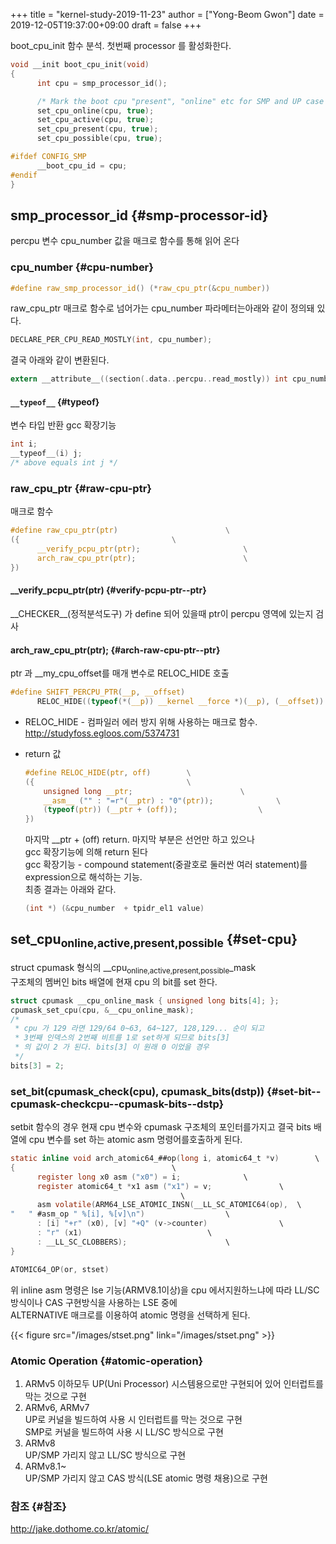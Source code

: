 +++
title = "kernel-study-2019-11-23"
author = ["Yong-Beom Gwon"]
date = 2019-12-05T19:37:00+09:00
draft = false
+++

boot\_cpu\_init 함수 분석. 첫번째 processor 를 활성화한다.  

```c
void __init boot_cpu_init(void)
{
      int cpu = smp_processor_id();

      /* Mark the boot cpu "present", "online" etc for SMP and UP case */
      set_cpu_online(cpu, true);
      set_cpu_active(cpu, true);
      set_cpu_present(cpu, true);
      set_cpu_possible(cpu, true);

#ifdef CONFIG_SMP
      __boot_cpu_id = cpu;
#endif
}
```


## smp\_processor\_id {#smp-processor-id}

percpu 변수 cpu\_number 값을 매크로 함수를 통해 읽어 온다  


### cpu\_number {#cpu-number}

```c
#define raw_smp_processor_id() (*raw_cpu_ptr(&cpu_number))
```

raw\_cpu\_ptr 매크로 함수로 넘어가는 cpu\_number 파라메터는아래와 같이 정의돼 있다.  

```c
DECLARE_PER_CPU_READ_MOSTLY(int, cpu_number);
```

결국 아래와 같이 변환된다.  

```c
extern __attribute__((section(.data..percpu..read_mostly)) int cpu_number
```


#### `__typeof__` {#typeof}

변수 타입 반환 gcc 확장기능  

```c
int i;
__typeof__(i) j;
/* above equals int j */
```


### raw\_cpu\_ptr {#raw-cpu-ptr}

매크로 함수  

```c
#define raw_cpu_ptr(ptr)						\
({									\
      __verify_pcpu_ptr(ptr);						\
      arch_raw_cpu_ptr(ptr);						\
})
```


#### \_\_verify\_pcpu\_ptr(ptr) {#verify-pcpu-ptr--ptr}

\_\_CHECKER\_\_(정적분석도구) 가 define 되어 있을때 ptr이 percpu 영역에 있는지 검사  


#### arch\_raw\_cpu\_ptr(ptr); {#arch-raw-cpu-ptr--ptr}

ptr 과 \_\_my\_cpu\_offset를 매개 변수로 RELOC\_HIDE 호출  

```c
#define SHIFT_PERCPU_PTR(__p, __offset)									\
      RELOC_HIDE((typeof(*(__p)) __kernel __force *)(__p), (__offset))
```

-   RELOC\_HIDE - 컴파일러 에러 방지 위해 사용하는 매크로 함수.  
    <http://studyfoss.egloos.com/5374731>

-   return 값  
    
    ```c
    #define RELOC_HIDE(ptr, off)        \
    ({									\
        unsigned long __ptr;						\
        __asm__ ("" : "=r"(__ptr) : "0"(ptr));				\
        (typeof(ptr)) (__ptr + (off));					\
    })
    ```
    
    마지막 \_\_ptr + (off) return. 마지막 부분은 선언만 하고 있으나  
    gcc 확장기능에 의해 return 된다  
    gcc 확장기능 - compound statement(중괄호로 둘러싼 여러 statement)를  
    expression으로 해석하는 기능.  
    최종 결과는 아래와 같다.  
    
    ```c
    (int *) (&cpu_number  + tpidr_el1 value)       
    ```


## set\_cpu<sub>online,active,present,possible</sub> {#set-cpu}

struct cpumask 형식의 \_\_cpu<sub>online,active,present,possible</sub>\_mask  
구조체의 멤버인 bits 배열에 현재 cpu 의 bit를 set 한다.  

```c
struct cpumask __cpu_online_mask { unsigned long bits[4]; };
cpumask_set_cpu(cpu, &__cpu_online_mask);
/*
 * cpu 가 129 라면 129/64 0~63, 64~127, 128,129... 순이 되고
 * 3번째 인덱스의 2번째 비트를 1로 set하게 되므로 bits[3]
 * 의 값이 2 가 된다. bits[3] 이 원래 0 이었을 경우
 */
bits[3] = 2;
```


### set\_bit(cpumask\_check(cpu), cpumask\_bits(dstp)) {#set-bit--cpumask-checkcpu--cpumask-bits--dstp}

setbit 함수의 경우 현재 cpu 변수와 cpumask 구조체의 포인터를가지고 결국 bits 배열에 cpu 변수를 set 하는 atomic asm 명령어를호출하게 된다.  

```c
static inline void arch_atomic64_##op(long i, atomic64_t *v)		\
{									\
      register long x0 asm ("x0") = i;				\
      register atomic64_t *x1 asm ("x1") = v;				\
								      \
      asm volatile(ARM64_LSE_ATOMIC_INSN(__LL_SC_ATOMIC64(op),	\
"	" #asm_op "	%[i], %[v]\n")					\
      : [i] "+r" (x0), [v] "+Q" (v->counter)				\
      : "r" (x1)							\
      : __LL_SC_CLOBBERS);						\
}

ATOMIC64_OP(or, stset)
```

위 inline asm 명령은 lse 기능(ARMV8.1이상)을 cpu 에서지원하느냐에 따라 LL/SC 방식이나 CAS 구현방식을 사용하는 LSE 중에  
ALTERNATIVE 매크로를 이용하여 atomic 명령을 선택하게 된다.  

{{< figure src="/images/stset.png" link="/images/stset.png" >}}  


### Atomic Operation {#atomic-operation}

1.  ARMv5 이하모두 UP(Uni Processor) 시스템용으로만 구현되어 있어 인터럽트를 막는 것으로 구현
2.  ARMv6, ARMv7  
    UP로 커널을 빌드하여 사용 시 인터럽트를 막는 것으로 구현  
    SMP로 커널을 빌드하여 사용 시 LL/SC 방식으로 구현
3.  ARMv8  
    UP/SMP 가리지 않고 LL/SC 방식으로 구현
4.  ARMv8.1~  
    UP/SMP 가리지 않고 CAS 방식(LSE atomic 명령 채용)으로 구현


### 참조 {#참조}

<http://jake.dothome.co.kr/atomic/>
